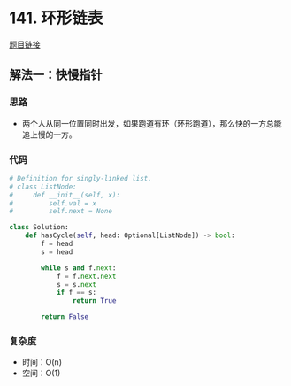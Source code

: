 # 141. 环形链表

[题目链接](https://leetcode.cn/problems/linked-list-cycle/description/)

## 解法一：快慢指针

### 思路

- 两个人从同一位置同时出发，如果跑道有环（环形跑道），那么快的一方总能追上慢的一方。

### 代码

```py
# Definition for singly-linked list.
# class ListNode:
#     def __init__(self, x):
#         self.val = x
#         self.next = None

class Solution:
    def hasCycle(self, head: Optional[ListNode]) -> bool:
        f = head
        s = head

        while s and f.next:
            f = f.next.next
            s = s.next
            if f == s:
                return True

        return False
```

### 复杂度

- 时间：O(n)
- 空间：O(1)
